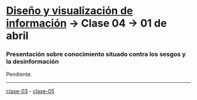 # [Diseño y visualización de información](https://github.com/profesorfaco/aud5v027-2025) → Clase 04 → 01 de abril

### Presentación sobre conocimiento situado contra los sesgos y la desinformación

Pendiente.

_ _ _ _ 

[clase-03](https://github.com/profesorfaco/aud5v027-2025/blob/main/clase-03/README.md) - [clase-05](https://github.com/profesorfaco/aud5v027-2025/blob/main/clase-05/README.md)
